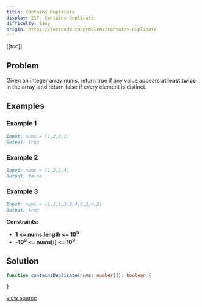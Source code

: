```yaml
---
title: Contains Duplicate
display: 217. Contains Duplicate
difficulty: Easy
origin: https://leetcode.cn/problems/contains-duplicate
---
```


[[toc]]

## Problem

Given an integer array nums, return true if any value appears **at least twice** in the array, and return false if every element is distinct.

## Examples

### Example 1

```md
Input: nums = [1,2,3,1]
Output: true
```

### Example 2

```md
Input: nums = [1,2,3,4]
Output: false
```

### Example 3

```md
Input: nums = [1,1,1,3,3,4,3,2,4,2]
Output: true
```

**Constraints:**

- **1 <= nums.length <= 10<sup>5</sup>**
- **-10<sup>9</sup> <= nums[i] <= 10<sup>9</sup>**

## Solution

```ts
function containsDuplicate(nums: number[]): boolean {

}
```

[view source](https://leetcode.cn/problems/contains-duplicate)
